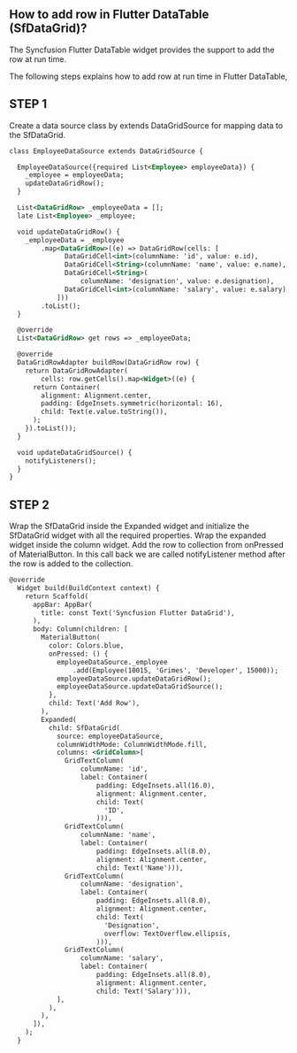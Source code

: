 ## How to add row in Flutter DataTable (SfDataGrid)?

The Syncfusion Flutter DataTable  widget provides the support to add the row at run time.

The following steps explains how to add row at run time in Flutter DataTable,
## STEP 1
Create a data source class by extends DataGridSource for mapping data to the SfDataGrid.
```xml
class EmployeeDataSource extends DataGridSource {

  EmployeeDataSource({required List<Employee> employeeData}) {
    _employee = employeeData;
    updateDataGridRow();
  }

  List<DataGridRow> _employeeData = [];
  late List<Employee> _employee;

  void updateDataGridRow() {
    _employeeData = _employee
        .map<DataGridRow>((e) => DataGridRow(cells: [
              DataGridCell<int>(columnName: 'id', value: e.id),
              DataGridCell<String>(columnName: 'name', value: e.name),
              DataGridCell<String>(
                  columnName: 'designation', value: e.designation),
              DataGridCell<int>(columnName: 'salary', value: e.salary),
            ]))
        .toList();
  }

  @override
  List<DataGridRow> get rows => _employeeData;

  @override
  DataGridRowAdapter buildRow(DataGridRow row) {
    return DataGridRowAdapter(
        cells: row.getCells().map<Widget>((e) {
      return Container(
        alignment: Alignment.center,
        padding: EdgeInsets.symmetric(horizontal: 16),
        child: Text(e.value.toString()),
      );
    }).toList());
  }

  void updateDataGridSource() {
    notifyListeners();
  }
}
```
## STEP 2
Wrap the SfDataGrid inside the Expanded widget and initialize the SfDataGrid widget with all the required properties. Wrap the expanded widget inside the column widget. Add the row to collection from onPressed of MaterialButton. In this call back we are called notifyListener method after the row is added to the collection.

```xml
@override
  Widget build(BuildContext context) {
    return Scaffold(
      appBar: AppBar(
        title: const Text('Syncfusion Flutter DataGrid'),
      ),
      body: Column(children: [
        MaterialButton(
          color: Colors.blue,
          onPressed: () {
            employeeDataSource._employee
                .add(Employee(10015, 'Grimes', 'Developer', 15000));
            employeeDataSource.updateDataGridRow();
            employeeDataSource.updateDataGridSource();
          },
          child: Text('Add Row'),
        ),
        Expanded(
          child: SfDataGrid(
            source: employeeDataSource,
            columnWidthMode: ColumnWidthMode.fill,
            columns: <GridColumn>[
              GridTextColumn(
                  columnName: 'id',
                  label: Container(
                      padding: EdgeInsets.all(16.0),
                      alignment: Alignment.center,
                      child: Text(
                        'ID',
                      ))),
              GridTextColumn(
                  columnName: 'name',
                  label: Container(
                      padding: EdgeInsets.all(8.0),
                      alignment: Alignment.center,
                      child: Text('Name'))),
              GridTextColumn(
                  columnName: 'designation',
                  label: Container(
                      padding: EdgeInsets.all(8.0),
                      alignment: Alignment.center,
                      child: Text(
                        'Designation',
                        overflow: TextOverflow.ellipsis,
                      ))),
              GridTextColumn(
                  columnName: 'salary',
                  label: Container(
                      padding: EdgeInsets.all(8.0),
                      alignment: Alignment.center,
                      child: Text('Salary'))),
            ],
          ),
        ),
      ]),
    );
  }
```


